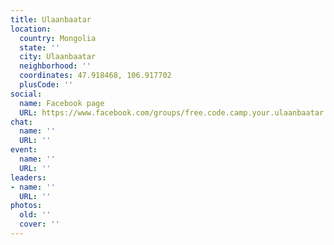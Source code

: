 ```yaml
---
title: Ulaanbaatar
location:
  country: Mongolia
  state: ''
  city: Ulaanbaatar
  neighborhood: ''
  coordinates: 47.918468, 106.917702
  plusCode: ''
social:
  name: Facebook page
  URL: https://www.facebook.com/groups/free.code.camp.your.ulaanbaatar
chat:
  name: ''
  URL: ''
event:
  name: ''
  URL: ''
leaders:
- name: ''
  URL: ''
photos:
  old: ''
  cover: ''
---
```

